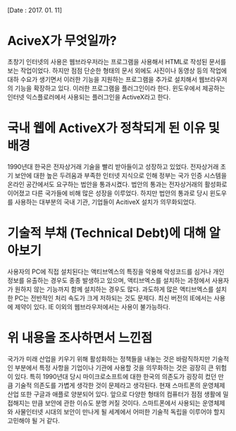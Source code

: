 [Date : 2017. 01. 11]
# AciveX가 무엇일까?
   초창기 인터넷의 사용은 웹브라우저라는 프로그램을 사용해서 HTML로 작성된 문서를 보는 작업이었다. 하지만 점점 단순한 형태의 문서 외에도 사진이나 동영상 등의 작업에 대하 수요가 생기면서 이러한 기능을 지원하는 프로그램을 추가로 설치해서 웹브라우저의 기능을 확장하고 있다. 이러한 프로그램을 플러그인이라 한다. 윈도우에서 제공하는 인터넷 익스플로러에서 사용되는 플러그인을 ActiveX라고 한다.

# 국내 웹에 ActiveX가 정착되게 된 이유 및 배경
 1990년대 한국은 전자상거래 기술을 빨리 받아들이고 성장하고 있었다. 전자상거래 초기 보안에 대한 높은 두려움과 부족한 인터넷 지식으로 인해 정부는 국가 인증 시스템을 온라인 공간에서도 요구하는 법안을 통과시켰다. 법안의 통과는 전자상거래의 활성화로 이어졌고 다른 국가들에 비해 많은 성장을 이루었다. 하지만 법안의 통과로 당시 윈도우를 사용하는 대부분의 국내 기관, 기업들이 AcitiveX 설치가 의무화되었다. 

# 기술적 부채 (Technical Debt)에 대해 알아보기
사용자의 PC에 직접 설치된다는 액티브엑스의 특징을 악용해 악성코드를 심거나 개인정보를 유출하는 경우도 종종 발생하고 있으며, 액티브엑스를 설치하는 과정에서 사용자가 원하지 않는 기능까지 함께 설치하는 경우도 많다. 
과도하게 많은 액티브엑스를 설치한 PC는 전반적인 처리 속도가 크게 저하되는 것도 문제다.
최신 버전의 IE에서는 사용에 제약이 있다.
IE 이외의 웹브라우저에서는 사용이 불가능하다.

# 위 내용을 조사하면서 느낀점
  국가가 미래 산업을 키우기 위해 활성화하는 정책들을 내놓는 것은 바람직하지만 기술적인 부분에서 특정 사항을 기업이나 기관에 사용할 것을 의무화하는 것은 굉장히 큰 위험이 있다. 특히 1990년대 당시 마이크로소프트에 대한 한국의 의존도가 굉장히 컸던 만큼 기술적 의존도를 가볍게 생각한 것이 문제라고 생각된다. 현재 스마트폰의 운영체제 산업 또한 구글과 애플로 양분되어 있다. 앞으로 다양한 형태의 컴퓨터가 점점 생활에 밀접해지는 만큼 보안에 관한 이슈도 분명 커질 것이다. 스마트폰에서 사용되는 운영체제와 사물인터넷 시대의 보안이 만나게 될 세계에서 어떠한 기술적 독립을 이루어야 할지 고민해야 될 거 같다.   